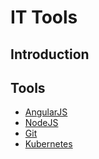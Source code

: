 # IT Tools

## Introduction

## Tools

- [AngularJS](angularjs/README.md)
- [NodeJS](nodejs/README.md)
- [Git](git/README.md)
- [Kubernetes](kubernetes/README.md)
